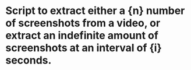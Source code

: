 # Script to extract either a {n} number of screenshots from a video, or extract an indefinite amount of screenshots at an interval of {i} seconds.
